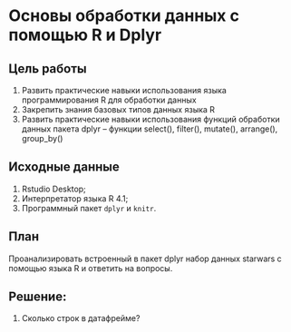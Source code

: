 # Основы обработки данных с помощью R и Dplyr


## Цель работы

1.  Развить практические навыки использования языка программирования R
    для обработки данных
2.  Закрепить знания базовых типов данных языка R
3.  Развить практические навыки использования функций обработки данных
    пакета dplyr – функции select(), filter(), mutate(), arrange(),
    group_by()

## Исходные данные

1.  Rstudio Desktop;
2.  Интерпретатор языка R 4.1;
3.  Программный пакет `dplyr` и `knitr`.

## План

Проанализировать встроенный в пакет dplyr набор данных starwars с
помощью языка R и ответить на вопросы.

## Решение:

1.  Сколько строк в датафрейме?
